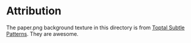 # Attribution

The paper.png background texture in this directory is from [Toptal Subtle Patterns](https://www.toptal.com/designers/subtlepatterns). They are awesome.
